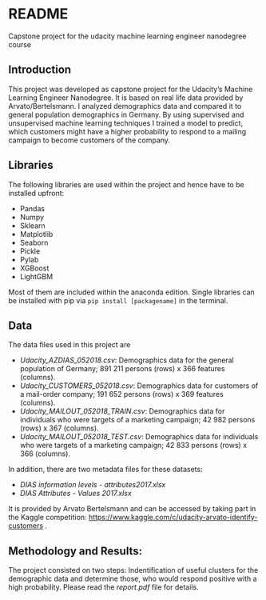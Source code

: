 # README
Capstone project for the udacity machine learning engineer nanodegree course


## Introduction
This project was developed as capstone project for the Udacity’s Machine Learning Engineer Nanodegree. It is based on real life data provided by Arvato/Bertelsmann. I analyzed demographics data and compared it to general population demographics in Germany. 
By using supervised and unsupervised machine learning techniques I trained a model to predict, which customers might have a higher probability to respond to a mailing campaign to become customers of the company. 

## Libraries
The following libraries are used within the project and hence have to be installed upfront: 
- Pandas
- Numpy
- Sklearn
- Matplotlib
- Seaborn
- Pickle
- Pylab
- XGBoost
- LightGBM

Most of them are included within the anaconda edition. Single libraries can be installed with pip via ```pip install [packagename]``` in the terminal.

## Data
The data files used in this project are 
* *Udacity_AZDIAS_052018.csv*: Demographics data for the general population of Germany; 891 211 persons (rows) x 366 features (columns).
* *Udacity_CUSTOMERS_052018.csv*: Demographics data for customers of a mail-order company; 191 652 persons (rows) x 369 features (columns).
* *Udacity_MAILOUT_052018_TRAIN.csv*: Demographics data for individuals who were targets of a marketing campaign; 42 982 persons (rows) x 367 (columns).
* *Udacity_MAILOUT_052018_TEST.csv*: Demographics data for individuals who were targets of a marketing campaign; 42 833 persons (rows) x 366 (columns).

In addition, there are two metadata files for these datasets:
* *DIAS information levels - attributes2017.xlsx*
* *DIAS Attributes - Values 2017.xlsx*

It is provided by Arvato Bertelsmann and can be accessed by taking part in the Kaggle competition: https://www.kaggle.com/c/udacity-arvato-identify-customers .

## Methodology and Results: 
The project consisted on two steps: 
Indentification of useful clusters for the demographic data and determine those, who would respond positive with a high probability. Please read the *report.pdf* file for details. 


